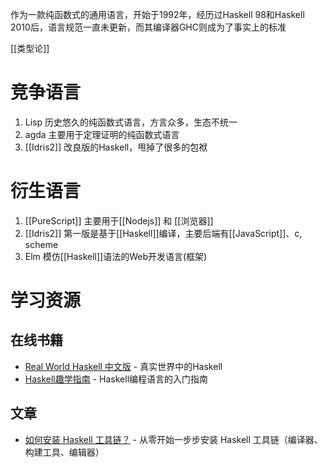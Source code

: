 作为一款纯函数式的通用语言，开始于1992年，经历过Haskell 98和Haskell 2010后，语言规范一直未更新，而其编译器GHC则成为了事实上的标准

[[类型论]]


# 竞争语言
1. Lisp 历史悠久的纯函数式语言，方言众多，生态不统一
2. agda 主要用于定理证明的纯函数式语言
3. [[Idris2]] 改良版的Haskell，甩掉了很多的包袱

# 衍生语言
1. [[PureScript]]  主要用于[[Nodejs]] 和 [[浏览器]]
2. [[Idris2]] 第一版是基于[[Haskell]]编译，主要后端有[[JavaScript]]、c, scheme
3. Elm 模仿[[Haskell]]语法的Web开发语言(框架)

# 学习资源

## 在线书籍

* [Real World Haskell 中文版](http://cnhaskell.com/) - 真实世界中的Haskell
* [Haskell趣学指南](https://flaneur2020.github.io/lyah/) - Haskell编程语言的入门指南

## 文章

* [如何安装 Haskell 工具链？](https://mirror.xyz/0xdB4907968b599f0fb530693eF457BdE801544031/sG9PAIIVhL7urJNSze_xnjg409QYGZFgvmnqxUriuOk) - 从零开始一步步安装 Haskell 工具链（编译器、构建工具、编辑器）